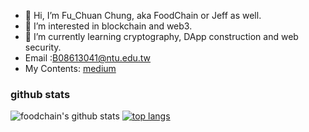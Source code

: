 - 👋 Hi, I’m Fu_Chuan Chung, aka FoodChain or Jeff as well.
- 👀 I’m interested in blockchain and web3.
- 🌱 I’m currently learning cryptography, DApp construction and web security.
- Email :B08613041@ntu.edu.tw
- My Contents: [medium](https://medium.com/@food-chain)


### github stats 
![foodchain's github stats](https://github-readme-stats.vercel.app/api?username=FoodC1028hain&show_icons=true&theme=cobalt) 
[![top langs](https://github-readme-stats.vercel.app/api/top-langs/?username=FoodChain1028&layout=compact&hide=jupyter%20notebook,html)](https://github.com/anuraghazra/github-readme-stats)
